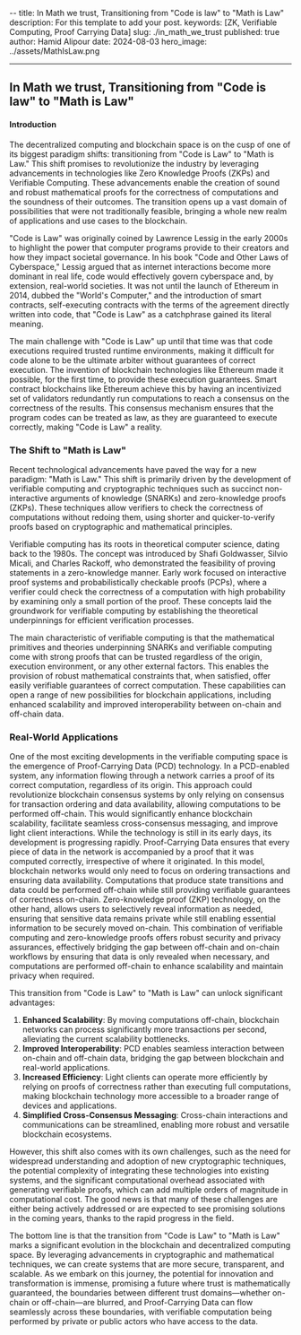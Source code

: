 --
title: In Math we trust, Transitioning from "Code is law" to "Math is Law"
description: For this template to add your post.
keywords: [ZK, Verifiable Computing, Proof Carrying Data]
slug: ./in_math_we_trust
published: true
author: Hamid Alipour
date: 2024-08-03
hero_image: ../assets/MathIsLaw.png

---

## In Math we trust, Transitioning from "Code is law" to "Math is Law"

#### Introduction

The decentralized computing and blockchain space is on the cusp of one of its biggest paradigm shifts: transitioning from "Code is Law" to "Math is Law." This shift promises to revolutionize the industry by leveraging advancements in technologies like Zero Knowledge Proofs (ZKPs) and Verifiable Computing. These advancements enable the creation of sound and robust mathematical proofs for the correctness of computations and the soundness of their outcomes. The transition opens up a vast domain of possibilities that were not traditionally feasible, bringing a whole new realm of applications and use cases to the blockchain.

"Code is Law" was originally coined by Lawrence Lessig in the early 2000s to highlight the power that computer programs provide to their creators and how they impact societal governance. In his book "Code and Other Laws of Cyberspace," Lessig argued that as internet interactions become more dominant in real life, code would effectively govern cyberspace and, by extension, real-world societies. It was not until the launch of Ethereum in 2014, dubbed the "World's Computer," and the introduction of smart contracts, self-executing contracts with the terms of the agreement directly written into code, that "Code is Law" as a catchphrase gained its literal meaning.

The main challenge with "Code is Law" up until that time was that code executions required trusted runtime environments, making it difficult for code alone to be the ultimate arbiter without guarantees of correct execution. The invention of blockchain technologies like Ethereum made it possible, for the first time, to provide these execution guarantees. Smart contract blockchains like Ethereum achieve this by having an incentivized set of validators redundantly run computations to reach a consensus on the correctness of the results. This consensus mechanism ensures that the program codes can be treated as law, as they are guaranteed to execute correctly, making "Code is Law" a reality.

### The Shift to "Math is Law"

Recent technological advancements have paved the way for a new paradigm: "Math is Law." This shift is primarily driven by the development of verifiable computing and cryptographic techniques such as succinct non-interactive arguments of knowledge (SNARKs) and zero-knowledge proofs (ZKPs). These techniques allow verifiers to check the correctness of computations without redoing them, using shorter and quicker-to-verify proofs based on cryptographic and mathematical principles.

Verifiable computing has its roots in theoretical computer science, dating back to the 1980s. The concept was introduced by Shafi Goldwasser, Silvio Micali, and Charles Rackoff, who demonstrated the feasibility of proving statements in a zero-knowledge manner. Early work focused on interactive proof systems and probabilistically checkable proofs (PCPs), where a verifier could check the correctness of a computation with high probability by examining only a small portion of the proof. These concepts laid the groundwork for verifiable computing by establishing the theoretical underpinnings for efficient verification processes.

The main characteristic of verifiable computing is that the mathematical primitives and theories underpinning SNARKs and verifiable computing come with strong proofs that can be trusted regardless of the origin, execution environment, or any other external factors. This enables the provision of robust mathematical constraints that, when satisfied, offer easily verifiable guarantees of correct computation. These capabilities can open a range of new possibilities for blockchain applications, including enhanced scalability and improved interoperability between on-chain and off-chain data.

### Real-World Applications

One of the most exciting developments in the verifiable computing space is the emergence of Proof-Carrying Data (PCD) technology. In a PCD-enabled system, any information flowing through a network carries a proof of its correct computation, regardless of its origin. This approach could revolutionize blockchain consensus systems by only relying on consensus for transaction ordering and data availability, allowing computations to be performed off-chain. This would significantly enhance blockchain scalability, facilitate seamless cross-consensus messaging, and improve light client interactions. While the technology is still in its early days, its development is progressing rapidly.
Proof-Carrying Data ensures that every piece of data in the network is accompanied by a proof that it was computed correctly, irrespective of where it originated. In this model, blockchain networks would only need to focus on ordering transactions and ensuring data availability. Computations that produce state transitions and data could be performed off-chain while still providing verifiable guarantees of correctness on-chain. Zero-knowledge proof (ZKP) technology, on the other hand, allows users to selectively reveal information as needed, ensuring that sensitive data remains private while still enabling essential information to be securely moved on-chain. This combination of verifiable computing and zero-knowledge proofs offers robust security and privacy assurances, effectively bridging the gap between off-chain and on-chain workflows by ensuring that data is only revealed when necessary, and computations are performed off-chain to enhance scalability and maintain privacy when required.

This transition from "Code is Law" to "Math is Law" can unlock significant advantages:

1. **Enhanced Scalability**: By moving computations off-chain, blockchain networks can process significantly more transactions per second, alleviating the current scalability bottlenecks.
2. **Improved Interoperability**: PCD enables seamless interaction between on-chain and off-chain data, bridging the gap between blockchain and real-world applications.
3. **Increased Efficiency**: Light clients can operate more efficiently by relying on proofs of correctness rather than executing full computations, making blockchain technology more accessible to a broader range of devices and applications.
4. **Simplified Cross-Consensus Messaging**: Cross-chain interactions and communications can be streamlined, enabling more robust and versatile blockchain ecosystems.

However, this shift also comes with its own challenges, such as the need for widespread understanding and adoption of new cryptographic techniques, the potential complexity of integrating these technologies into existing systems, and the significant computational overhead associated with generating verifiable proofs, which can add multiple orders of magnitude in computational cost. The good news is that many of these challenges are either being actively addressed or are expected to see promising solutions in the coming years, thanks to the rapid progress in the field.

The bottom line is that the transition from "Code is Law" to "Math is Law" marks a significant evolution in the blockchain and decentralized computing space. By leveraging advancements in cryptographic and mathematical techniques, we can create systems that are more secure, transparent, and scalable. As we embark on this journey, the potential for innovation and transformation is immense, promising a future where trust is mathematically guaranteed, the boundaries between different trust domains—whether on-chain or off-chain—are blurred, and Proof-Carrying Data can flow seamlessly across these boundaries, with verifiable computation being performed by private or public actors who have access to the data.
